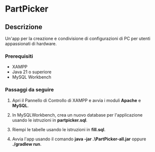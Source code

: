 # PartPicker

## Descrizione
Un'app per la creazione e condivisione di configurazioni di PC per utenti appassionati di hardware.

### Prerequisiti
- XAMPP
- Java 21 o superiore
- MySQL Workbench

### Passaggi da seguire

1. Apri il Pannello di Controllo di XAMPP e avvia i moduli **Apache** e **MySQL**.

2. In MySQLWorkbench, crea un nuovo database per l'applicazione usando le istruzioni in **partpicker.sql**.

3. Riempi le tabelle usando le istruzioni in **fill.sql**.

4. Avvia l'app usando il comando **java -jar .\PartPicker-all.jar** oppure **./gradlew run**.

